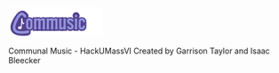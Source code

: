 ![Commusic Logo](/commusiclogo.png)

Communal Music - HackUMassVI
Created by Garrison Taylor and Isaac Bleecker
